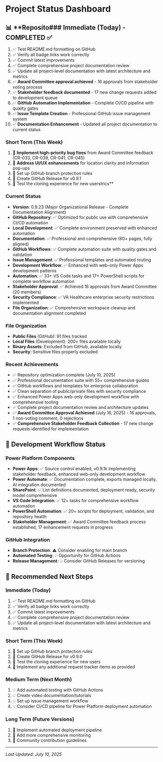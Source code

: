 <!--
   Copyright 2025 Kyle J. Coder

   Licensed under the Apache License, Version 2.0 (the "License");
   you may not use this file except in compliance with the License.
   You may obtain a copy of the License at

       http://www.apache.org/licenses/LICENSE-2.0

   Unless required by applicable law or agreed to in writing, software
   distributed under the License is distributed on an "AS IS" BASIS,
   WITHOUT WARRANTIES OR CONDITIONS OF ANY KIND, either express or implied.
   See the License for the specific language governing permissions and
   limitations under the License.
-->

# Project Status Dashboard

## 📊 **Reposito### Immediate (Today) - COMPLETED ✅
1. ✅ Test README.md formatting on GitHub
2. ✅ Verify all badge links work correctly
3. ✅ Commit latest improvements
4. ✅ Complete comprehensive project documentation review
5. ✅ Update all project-level documentation with latest architecture and metrics
6. ✅ **Award Committee approval achieved** - 16 approvals from stakeholder voting process
7. ✅ **Stakeholder feedback documented** - 17 new change requests added to development queue
8. ✅ **GitHub Automation Implementation** - Complete CI/CD pipeline with quality gates
9. ✅ **Issue Template Creation** - Professional GitHub issue management system
10. ✅ **Documentation Enhancement** - Updated all project documentation to current status

### Short Term (This Week)
1. 🔄 **Implement high-priority bug fixes** from Award Committee feedback (CR-033, CR-039, CR-041, CR-045)
2. 🔄 **Address UI/UX enhancements** for location clarity and information pop-ups
3. 🔄 Set up GitHub branch protection rules
4. 🔄 Create GitHub Release for v0.9.1
5. 🔄 Test the cloning experience for new userstrics**

### Current Status
- **Version**: 0.9.23 (Major Organizational Release - Complete Documentation Alignment)
- **GitHub Repository**: ✅ Optimized for public use with comprehensive CI/CD automation
- **Local Development**: ✅ Complete environment preserved with enhanced automation
- **Documentation**: ✅ Professional and comprehensive (60+ pages, fully aligned)
- **GitHub Workflows**: ✅ Complete automation suite with quality gates and validation
- **Issue Management**: ✅ Professional templates and automated routing
- **Development Workflow**: ✅ Enhanced with web-only Power Apps development patterns
- **Automation**: ✅ 33+ VS Code tasks and 17+ PowerShell scripts for complete workflow automation
- **Stakeholder Approval**: ✅ Achieved 16 approvals from Award Committee (20 members)
- **Security Compliance**: ✅ VA Healthcare enterprise security restrictions implemented
- **File Organization**: ✅ Comprehensive workspace cleanup and documentation alignment completed

### File Organization
- **Public Files** (GitHub): 91 files tracked
- **Local Files** (Development): 200+ files available locally
- **Binary Assets**: Excluded from GitHub, available locally
- **Security**: Sensitive files properly excluded

### Recent Achievements
- ✅ Repository optimization complete (July 10, 2025)
- ✅ Professional documentation suite with 55+ comprehensive guides
- ✅ GitHub workflows and templates for enterprise collaboration
- ✅ Clean separation of public/private files with security compliance
- ✅ Enhanced Power Apps web-only development workflow with comprehensive tooling
- ✅ Complete project documentation review and architecture updates
- ✅ **Award Committee Approval Achieved** (July 16, 2025) - 16 approvals, 1 non-voting comment, 0 rejections
- ✅ **Comprehensive Stakeholder Feedback Collection** - 17 new change requests identified for implementation

## 🔄 **Development Workflow Status**

### Power Platform Components
- **Power Apps**: ✅ Source control enabled, v0.9.1k implementing stakeholder feedback, enhanced web-only development workflow
- **Power Automate**: ✅ Documentation complete, exports managed locally, AI integration documented
- **SharePoint**: ✅ List definitions documented, deployment ready, security model comprehensive
- **VS Code Integration**: ✅ 12+ tasks for comprehensive workflow automation
- **PowerShell Automation**: ✅ 20+ scripts for deployment, validation, and repository health
- **Stakeholder Management**: ✅ Award Committee feedback process established, 17 enhancement requests in progress

### GitHub Integration
- **Branch Protection**: ⚠️ Consider enabling for main branch
- **Automated Testing**: 💡 Opportunity for GitHub Actions
- **Release Management**: 💡 Consider GitHub Releases for versioning

## 🎯 **Recommended Next Steps**

### Immediate (Today)
1. ✅ Test README.md formatting on GitHub
2. ✅ Verify all badge links work correctly
3. ✅ Commit latest improvements
4. ✅ Complete comprehensive project documentation review
5. ✅ Update all project-level documentation with latest architecture and metrics

### Short Term (This Week)
1. 🔄 Set up GitHub branch protection rules
2. 🔄 Create GitHub Release for v0.9.0
3. 🔄 Test the cloning experience for new users
4. 🔄 Implement any additional request tracker items as provided

### Medium Term (Next Month)
1. 💡 Add automated testing with GitHub Actions
2. 💡 Create video documentation/tutorials
3. 💡 Set up issue management workflow
4. 💡 Consider CI/CD pipeline for Power Platform deployment automation

### Long Term (Future Versions)
1. 🚀 Implement automated deployment pipeline
2. 🚀 Add more comprehensive monitoring
3. 🚀 Community contribution guidelines

---
*Last Updated: July 10, 2025*
